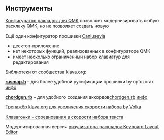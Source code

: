 ## Инструменты

[Конфигуратор ракладок для QMK](https://config.qmk.fm/)
позволяет модернизировать любую расклаку QMK, но не позволяет создать новую 

Ещё один конфигуратор прошивки [Caniusevia](https://caniusevia.com)
- десктоп-приложение
- нет некоторых функций, реализованных в конфигураторе QMK
- имеет несколько ограниченный набор клавиатур для редактирования

Библиотеки от сообщества klava.org:

**[rusmap.h](https://github.com/klavarog/qmk_bonus/blob/master/rusmap.h)** – для более удобной русификации прошивки by optozorax 
[инфо](https://github.com/klavarog/qmk_bonus/blob/master/doc/rusmap.h.ru.md)

**[chordgen.rb](https://github.com/klavarog/qmk_bonus/blob/master/chordgen.rb)** – для удобного создания аккордов[chordgen.rb](https://github.com/klavarog/qmk_bonus/blob/master/chordgen.rb)
[инфо](https://github.com/klavarog/qmk_bonus/blob/master/doc/chordgen.ru.md)


[Тренажёр klava.org для увеличения скорости набора by Volka](https://klava.org)

[Клавагонки - соревнования в скорости набора текста](https://klavagonki.ru)

Модернизированная версия [визулизатора раскладок Keyboard Layout Editor](https://kle.klava.org)

